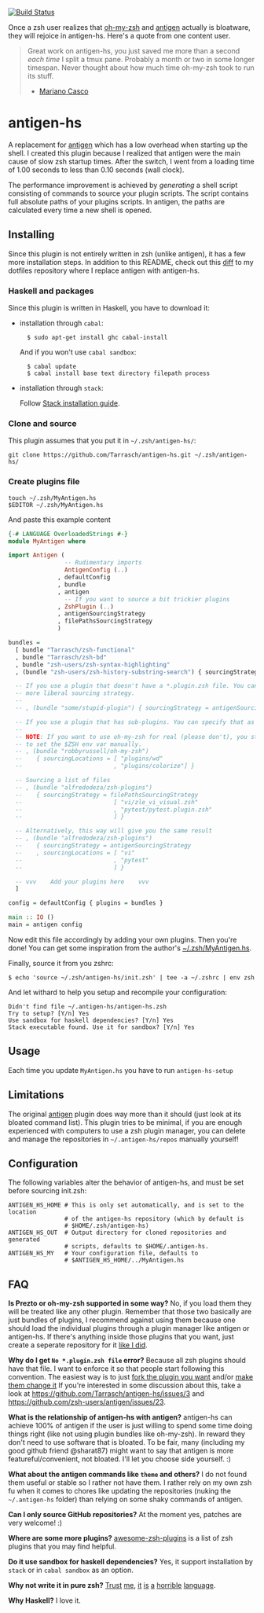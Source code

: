 [![Build Status](https://travis-ci.org/Tarrasch/antigen-hs.svg?branch=master)](https://travis-ci.org/Tarrasch/antigen-hs)

Once a zsh user realizes that [oh-my-zsh] and [antigen] actually is bloatware,
they will rejoice in antigen-hs. Here's a quote from one content user.

>  Great work on antigen-hs, you just saved me more than a second *each time* I
>  split a tmux pane. Probably a month or two in some longer timespan. Never
>  thought about how much time oh-my-zsh took to run its stuff.
>   - [Mariano Casco](https://github.com/mdsn)

# antigen-hs

A replacement for [antigen] which has a low overhead when starting up the
shell. I created this plugin because I realized that antigen were the main
cause of slow zsh startup times. After the switch, I went from a loading time
of 1.00 seconds to less than 0.10 seconds (wall clock).

The performance improvement is achieved by *generating* a shell script
consisting of commands to source your plugin scripts. The script contains
full absolute paths of your plugins scripts. In antigen, the paths are
calculated every time a new shell is opened.

## Installing

Since this plugin is not entirely written in zsh (unlike antigen), it has a few
more installation steps. In addition to this README, check out this [diff] to
my dotfiles repository where I replace antigen with antigen-hs.

### Haskell and packages

Since this plugin is written in Haskell, you have to download it:

- installation through `cabal`:

        $ sudo apt-get install ghc cabal-install

  And if you won't use `cabal sandbox`:

        $ cabal update
        $ cabal install base text directory filepath process

- installation through `stack`:

  Follow [Stack installation guide](https://github.com/commercialhaskell/stack/wiki/Downloads).

### Clone and source

This plugin assumes that you put it in `~/.zsh/antigen-hs/`:

    git clone https://github.com/Tarrasch/antigen-hs.git ~/.zsh/antigen-hs/

### Create plugins file

    touch ~/.zsh/MyAntigen.hs
    $EDITOR ~/.zsh/MyAntigen.hs

And paste this example content

```haskell
{-# LANGUAGE OverloadedStrings #-}
module MyAntigen where

import Antigen (
                -- Rudimentary imports
                AntigenConfig (..)
              , defaultConfig
              , bundle
              , antigen
                -- If you want to source a bit trickier plugins
              , ZshPlugin (..)
              , antigenSourcingStrategy
              , filePathsSourcingStrategy
              )

bundles =
  [ bundle "Tarrasch/zsh-functional"
  , bundle "Tarrasch/zsh-bd"
  , bundle "zsh-users/zsh-syntax-highlighting"
  , (bundle "zsh-users/zsh-history-substring-search") { sourcingStrategy = antigenSourcingStrategy }

  -- If you use a plugin that doesn't have a *.plugin.zsh file. You can set a
  -- more liberal sourcing strategy.
  --
  -- , (bundle "some/stupid-plugin") { sourcingStrategy = antigenSourcingStrategy }

  -- If you use a plugin that has sub-plugins. You can specify that as well
  --
  -- NOTE: If you want to use oh-my-zsh for real (please don't), you still need
  -- to set the $ZSH env var manually.
  -- , (bundle "robbyrussell/oh-my-zsh")
  --    { sourcingLocations = [ "plugins/wd"
  --                          , "plugins/colorize"] }

  -- Sourcing a list of files
  -- , (bundle "alfredodeza/zsh-plugins")
  --    { sourcingStrategy = filePathsSourcingStrategy
  --                          [ "vi/zle_vi_visual.zsh"
  --                          , "pytest/pytest.plugin.zsh"
  --                          ] }

  -- Alternatively, this way will give you the same result
  -- , (bundle "alfredodeza/zsh-plugins")
  --    { sourcingStrategy = antigenSourcingStrategy
  --    , sourcingLocations = [ "vi"
  --                          , "pytest"
  --                          ] }

  -- vvv    Add your plugins here    vvv
  ]

config = defaultConfig { plugins = bundles }

main :: IO ()
main = antigen config
```

Now edit this file accordingly by adding your own plugins. Then you're done!
You can get some inspiration from the author's
[~/.zsh/MyAntigen.hs](https://github.com/Tarrasch/dotfiles/blob/master/zsh/MyAntigen.hs).

Finally, source it from you zshrc:

    $ echo 'source ~/.zsh/antigen-hs/init.zsh' | tee -a ~/.zshrc | env zsh

And let withard to help you setup and recompile your configuration:

    Didn't find file ~/.antigen-hs/antigen-hs.zsh
    Try to setup? [Y/n] Yes
    Use sandbox for haskell dependencies? [Y/n] Yes
    Stack executable found. Use it for sandbox? [Y/n] Yes

## Usage

Each time you update `MyAntigen.hs` you have to run `antigen-hs-setup`

## Limitations

The original [antigen] plugin does way more than it should (just look at its bloated
command list). This plugin tries to be minimal, if you are enough experienced
with computers to use a zsh plugin manager, you can delete and manage the
repositories in `~/.antigen-hs/repos` manually yourself!

[antigen]: https://github.com/zsh-users/antigen
[oh-my-zsh]: https://github.com/robbyrussell/oh-my-zsh
[diff]: https://github.com/Tarrasch/dotfiles/commit/00c3b34c1e1e13d9b0f634611e5bdb5e42211b22

## Configuration

The following variables alter the behavior of antigen-hs, and must be set before
sourcing init.zsh:

    ANTIGEN_HS_HOME # This is only set automatically, and is set to the location
                    # of the antigen-hs repository (which by default is
                    # $HOME/.zsh/antigen-hs)
    ANTIGEN_HS_OUT  # Output directory for cloned repositories and generated
                    # scripts, defaults to $HOME/.antigen-hs.
    ANTIGEN_HS_MY   # Your configuration file, defaults to
                    # $ANTIGEN_HS_HOME/../MyAntigen.hs


## FAQ

**Is Prezto or oh-my-zsh supported in some way?** No, if you load them they
will be treated like any other plugin. Remember that those two basically are
just bundles of plugins, I recommend against using them because one should load
the individual plugins through a plugin manager like antigen or antigen-hs.
If there's anything inside those plugins that you want, just create a seperate
repository for it [like I did][command-not-found].

**Why do I get `No *.plugin.zsh file` error?** Because all zsh plugins
should have that file. I want to enforce it so that people start following this convention.
The easiest way is to just
[fork the plugin you want](https://github.com/Tarrasch/pure/) and/or
[make them change it](https://github.com/sindresorhus/pure/pull/73)
If you're interested in some discussion about this, take a look at
<https://github.com/Tarrasch/antigen-hs/issues/3> and
<https://github.com/zsh-users/antigen/issues/23>.

**What is the relationship of antigen-hs with antigen?** antigen-hs can achieve
100% of antigen if the user is just willing to spend some time doing things
right (like not using plugin bundles like oh-my-zsh). In reward they don't need
to use software that is bloated. To be fair, many (including my good github
friend @sharat87) might want to say that antigen is more featureful/convenient,
not bloated. I'll let you choose side yourself. :)

**What about the antigen commands like `theme` and others?** I do not found
them useful or stable so I rather not have them. I rather rely on my own zsh fu
when it comes to chores like updating the repositories (nuking the
`~/.antigen-hs` folder) than relying on some shaky commands of antigen.

**Can I only source GitHub repositories?** At the moment yes, patches are very welcome! :)

**Where are some more plugins?** [awesome-zsh-plugins](https://github.com/unixorn/awesome-zsh-plugins)
is a list of zsh plugins that you may find helpful.

**Do it use sandbox for haskell dependencies?**
Yes, it support installation by `stack` or in `cabal sandbox` as an option.

**Why not write it in pure zsh?**
[Trust](https://github.com/Tarrasch/zsh-bd)
[me](https://github.com/Tarrasch/zsh-autoenv), [it](https://github.com/Tarrasch/zsh-mcd)
[is](https://github.com/Tarrasch/zsh-colors)
[a](https://github.com/Tarrasch/zsh-i-know)
[horrible](https://github.com/Tarrasch/zsh-command-not-found)
[language](https://github.com/Tarrasch/zsh-functional).

**Why Haskell?** I love it.

[command-not-found]: https://github.com/Tarrasch/zsh-command-not-found

